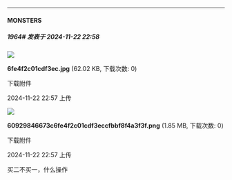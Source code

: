 ﻿
*****

####  MONSTERS  
##### 1964#       发表于 2024-11-22 22:58

<img src="https://img.saraba1st.com/forum/202411/22/225747s4nnbiivp3a4fs43.jpg" referrerpolicy="no-referrer">

<strong>6fe4f2c01cdf3ec.jpg</strong> (62.02 KB, 下载次数: 0)

下载附件

2024-11-22 22:57 上传

<img src="https://img.saraba1st.com/forum/202411/22/225754re6wej6krajigqw9.png" referrerpolicy="no-referrer">

<strong>60929846673c6fe4f2c01cdf3eccfbbf8f4a3f3f.png</strong> (1.85 MB, 下载次数: 0)

下载附件

2024-11-22 22:57 上传

买二不买一，什么操作

